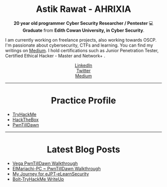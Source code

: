 <h1 align='center'> Astik Rawat - AHRIXIA </h1>

<p align='center'>
  <b>20 year old programmer</b>
  <b>Cyber Security Researcher / Pentester </b>💻 </br>
  <b>Graduate</b> from <b> Edith Cowan University, in Cyber Security</b>. </br>
</p>

I am currently working on freelance projects, also working towards OSCP. I'm passionate about cybersecurity, CTFs and learning. You can find my writings on [Medium](https://astikrawat.medium.com/). 
I hold certifications such as Junior Penetration Tester, Certified Ethical Hacker - Master and Network+ .

<p align='center'>
  <a href="https://www.linkedin.com/in/astikrawat/"> LinkedIn </a></br>
  <a href="https://twitter.com/ahrixia"> Twitter </a></br>
  <a href="https://astikrawat.medium.com"> Medium </a></br>
</p>

  ---
<h1 align='center'> Practice Profile </h1>

<!-- BLOG-POST-LIST:START -->
- [TryHackMe](https://tryhackme.com/p/ahrixia) 
- [HackTheBox](https://www.hackthebox.eu/home/users/profile/213035)
- [PwnTillDawn](https://online.pwntilldawn.com/Achievements/2048)
<!-- BLOG-POST-LIST:END -->

  ---
<h1 align='center'> Latest Blog Posts </h1>

<!-- BLOG-POST-LIST:START -->
- [Vega PwnTillDawn Walkthrough](https://astikrawat.medium.com/vega-pwntilldawn-walkthrough-e1fd01cbc473)
- [ElMariachi-PC ~ PwnTillDawn Walkthrough](https://astikrawat.medium.com/elmariachi-pc-pwntilldawn-walkthrough-7c8468bd836a)
- [My Journey for eJPT-eLearnSecurity](https://astikrawat.medium.com/my-journey-for-ejpt-elearnsecurity-79ef105959f0)
- [Bolt-TryHackMe WriteUp](https://astikrawat.medium.com/bolt-tryhackme-writeup-9497c28ec213)
<!-- BLOG-POST-LIST:END -->

<!--Blog Post Workflow repo : https://github.com/gautamkrishnar/blog-post-workflow -->
<!-- Thanks to Gautam for blog workflow -->
